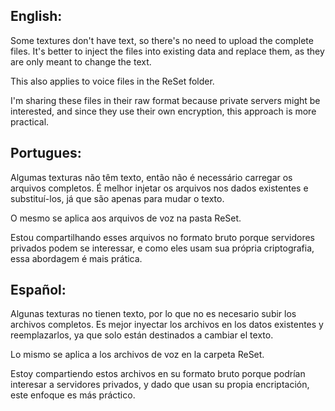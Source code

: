 **English:**
-----------------------------------------------------------------------------------------------------------------------------------------------------------------------------------------------------------------------
Some textures don't have text, so there's no need to upload the complete files. 
It's better to inject the files into existing data and replace them, as they are only meant to change the text.

This also applies to voice files in the ReSet folder.

I'm sharing these files in their raw format because private servers might be interested, and since they use their own encryption, this approach is more practical.

**Portugues:**
-----------------------------------------------------------------------------------------------------------------------------------------------------------------------------------------------------------------------
Algumas texturas não têm texto, então não é necessário carregar os arquivos completos. 
É melhor injetar os arquivos nos dados existentes e substituí-los, já que são apenas para mudar o texto.

O mesmo se aplica aos arquivos de voz na pasta ReSet.

Estou compartilhando esses arquivos no formato bruto porque servidores privados podem se interessar, e como eles usam sua própria criptografia, essa abordagem é mais prática.

**Español:**
-----------------------------------------------------------------------------------------------------------------------------------------------------------------------------------------------------------------------
Algunas texturas no tienen texto, por lo que no es necesario subir los archivos completos. 
Es mejor inyectar los archivos en los datos existentes y reemplazarlos, ya que solo están destinados a cambiar el texto.

Lo mismo se aplica a los archivos de voz en la carpeta ReSet.

Estoy compartiendo estos archivos en su formato bruto porque podrían interesar a servidores privados, y dado que usan su propia encriptación, este enfoque es más práctico.

